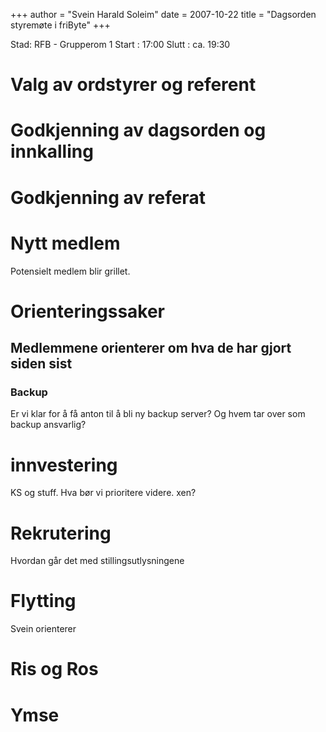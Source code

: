 +++
author = "Svein Harald Soleim"
date = 2007-10-22
title = "Dagsorden styremøte i friByte"
+++

Stad: RFB - Grupperom 1 Start : 17:00 Slutt : ca. 19:30

# Valg av ordstyrer og referent

# Godkjenning av dagsorden og innkalling

# Godkjenning av referat

# Nytt medlem

Potensielt medlem blir grillet.

# Orienteringssaker

## Medlemmene orienterer om hva de har gjort siden sist

### Backup

Er vi klar for å få anton til å bli ny backup server? Og hvem tar over
som backup ansvarlig?

# innvestering

KS og stuff. Hva bør vi prioritere videre. xen?

# Rekrutering

Hvordan går det med stillingsutlysningene

# Flytting

Svein orienterer

# Ris og Ros

# Ymse
